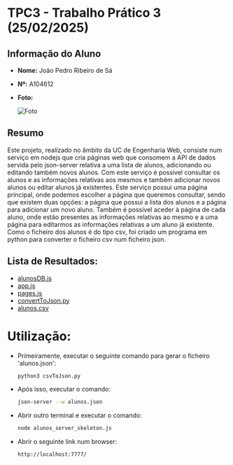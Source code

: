# TPC3 - Trabalho Prático 3 (25/02/2025)

## Informação do Aluno

- **Nome:** João Pedro Ribeiro de Sá
- **Nº:** A104612
- **Foto:**

  ![Foto](https://avatars.githubusercontent.com/u/116807604?v=4)

## Resumo

Este projeto, realizado no âmbito da UC de Engenharia Web, consiste num serviço em nodejs que cria páginas web que consomem a API de dados servida pelo json-server relativa a uma lista de alunos, adicionando ou editando também novos alunos. Com este serviço é possível consultar os alunos e as informações relativas aos mesmos e também adicionar novos alunos ou editar alunos já existentes. Este serviço possui uma página principal, onde podemos escolher a página que queremos consultar, sendo que existem duas opções: a página que possui a lista dos alunos e a página para adicionar um novo aluno. Também é possível aceder à página de cada aluno, onde estão presentes as informações relativas ao mesmo e a uma página para editarmos as informações relativas a um aluno já existente. Como o ficheiro dos alunos é do tipo csv, foi criado um programa em python para converter o ficheiro csv num ficheiro json.

## Lista de Resultados:

- [alunosDB.js](alunosDB.js)
- [app.js](app.js)
- [pages.js](pages.js)
- [convertToJson.py](convertToJson.py)
- [alunos.csv](alunos.csv)

# Utilização:
 - Primeiramente, executar o seguinte comando para gerar o ficheiro 'alunos.json':
   ```sh
   python3 csvToJson.py
   ```
 - Após isso, executar o comando:
   ```sh
   json-server --w alunos.json
   ```
 - Abrir outro terminal e executar o comando:
   ```sh
   node alunos_server_skeleton.js
   ```
 - Abrir o seguinte link num browser:
   ```sh
   http://localhost:7777/
   ```